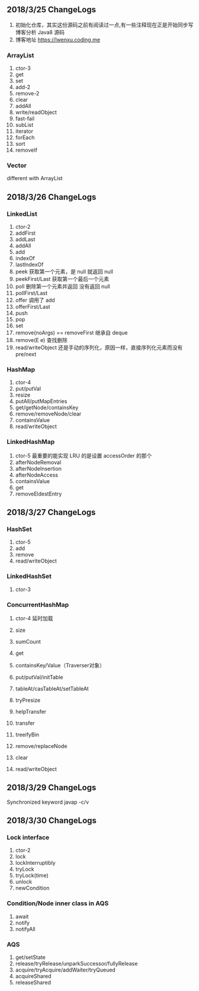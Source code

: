 ## 2018/3/25  ChangeLogs
1. 初始化仓库，其实这份源码之前有阅读过一点,有一些注释现在正是开始同步写博客分析 Java8 源码
2. 博客地址 <https://lwenxu.coding.me>
### ArrayList
1. ctor-3
2. get
3. set
4. add-2
5. remove-2
6. clear 
7. addAll
8. write/readObject
9. fast-fail
10. subList
11. iterator
12. forEach
13. sort
14. removeIf

### Vector
different with ArrayList


## 2018/3/26  ChangeLogs

### LinkedList
1. ctor-2
2. addFirst
3. addLast
4. addAll
5. add
6. indexOf
7. lastIndexOf
8. peek 获取第一个元素，是 null 就返回 null
9. peekFirst/Last  获取第一个最后一个元素
10. poll 删除第一个元素并返回 没有返回 null
11. pollFirst/Last 
12. offer 调用了 add
13. offerFirst/Last
14. push
15. pop
16. set
17. remove(noArgs) == removeFirst  继承自 deque
18. remove(E e) 查找删除
19. read/writeObject  还是手动的序列化，原因一样，直接序列化元素而没有 pre/next

### HashMap
1. ctor-4
2. put/putVal
4. resize
5. putAll/putMapEntries
6. get/getNode/containsKey 
7. remove/removeNode/clear
8. containsValue
9. read/writeObject

### LinkedHashMap
1. ctor-5  最重要的能实现 LRU 的是设置 accessOrder 的那个
2. afterNodeRemoval
3. afterNodeInsertion
4. afterNodeAccess
5. containsValue
6. get
7. removeEldestEntry

## 2018/3/27  ChangeLogs

### HashSet
1. ctor-5
2. add
3. remove
4. read/writeObject

### LinkedHashSet
1. ctor-3

### ConcurrentHashMap
1. ctor-4 延时加载

1. size
2. sumCount
3. get
4. containsKey/Value（Traverser对象）
5. put/putVal/initTable
6. tableAt/casTableAt/setTableAt
7. tryPresize
8. helpTransfer
9.  transfer
10. treeifyBin
11. remove/replaceNode
12. clear
13. read/writeObject

## 2018/3/29  ChangeLogs

Synchronized keyword   javap -c/v 

## 2018/3/30  ChangeLogs
### Lock interface
1. ctor-2
2. lock
3. lockInterruptibly
4. tryLock
5. tryLock(time)
6. unlock
7. newCondition

### Condition/Node inner class in AQS
1. await
2. notify
3. notifyAll

### AQS
1. get/setState
2. release/tryRelease/unparkSuccessor/fullyRelease
3. acquire/tryAcquire/addWaiter/tryQueued
4. acquireShared
5. releaseShared

